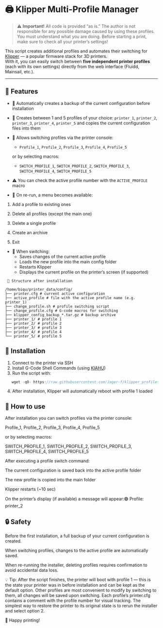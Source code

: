 # 🖨️ Klipper Multi-Profile Manager

>⚠️ **Important!** All code is provided “as is.” The author is not responsible for any possible damage caused by using these profiles.  
You must understand what you are doing. Before starting a print, make sure to check all your printer’s settings!

This script creates additional profiles and automates their switching for [Klipper](https://www.klipper3d.org/) — a popular firmware stack for 3D printers.  
With it, you can easily switch between **five independent printer profiles** (each with its own settings) directly from the web interface (Fluidd, Mainsail, etc.).

---

## 🔧 Features

- 💾 Automatically creates a backup of the current configuration before installation  
- 📁 Creates between 1 and 5 profiles of your choice: `printer_1`, `printer_2`, `printer_3`, `printer_4`, `printer_5` and copies the current configuration files into them  
- 🔄 Allows switching profiles via the printer console:
  - `Profile_1`, `Profile_2`, `Profile_3`, `Profile_4`, `Profile_5`
    
  or by selecting macros:
  - `SWITCH_PROFILE_1`, `SWITCH_PROFILE_2`, `SWITCH_PROFILE_3`, `SWITCH_PROFILE_4`, `SWITCH_PROFILE_5`
- ⚠️ You can check the active profile number with the `ACTIVE_PROFILE` macro  

- 🔄 On re-run, a menu becomes available:

1. Add a profile to existing ones

2. Delete all profiles (except the main one)

3. Delete a single profile

4. Create an archive

5. Exit

- 📝 When switching:
  - Saves changes of the current active profile
  - Loads the new profile into the main config folder
  - Restarts Klipper
  - Displays the current profile on the printer’s screen (if supported)  


```
 📂 Structure after installation

/home/biqu/printer_data/config/
├── printer.cfg # current active configuration
├── active_profile # file with the active profile name (e.g. printer_1)
├── change_profile.sh # profile switching script
├── change_profile.cfg # G-code macros for switching
├── klipper_config_backup_*.tar.gz # backup archive
├── printer_1/ # profile 1
├── printer_2/ # profile 2
├── printer_3/ # profile 3
├── printer_4/ # profile 4
└── printer_5/ # profile 5
```


## 🚀 Installation

1. Connect to the printer via SSH  
2. Install G-Code Shell Commands (using [KIAHU](https://github.com/dw-0/kiauh))  
3. Run the script with:  
```javascript copy
   wget -qO- https://raw.githubusercontent.com/Jager-f/klipper_profiles/main/klipper_profiles.sh | bash
```
4. After installation, Klipper will automatically reboot with profile 1 loaded

## **🔄 How to use**
After installation you can switch profiles via the printer console:

Profile_1, Profile_2, Profile_3, Profile_4, Profile_5

or by selecting macros:

SWITCH_PROFILE_1, SWITCH_PROFILE_2, SWITCH_PROFILE_3, SWITCH_PROFILE_4, SWITCH_PROFILE_5

After executing a profile switch command:

The current configuration is saved back into the active profile folder

The new profile is copied into the main folder

Klipper restarts (~10 sec)

On the printer’s display (if available) a message will appear:🟢 Profile: printer_2

## **🔒 Safety**
Before the first installation, a full backup of your current configuration is created.

When switching profiles, changes to the active profile are automatically saved.

When re-running the installer, deleting profiles requires confirmation to avoid accidental data loss.

💡 Tip: After the script finishes, the printer will boot with profile 1 — this is the state your printer was in before installation and can be kept as the default option.
Other profiles are most convenient to modify by switching to them, all changes will be saved upon switching.
Each profile’s printer.cfg contains a comment with the profile number for visual tracking.
The simplest way to restore the printer to its original state is to rerun the installer and select option 2.

🎉 Happy printing!
